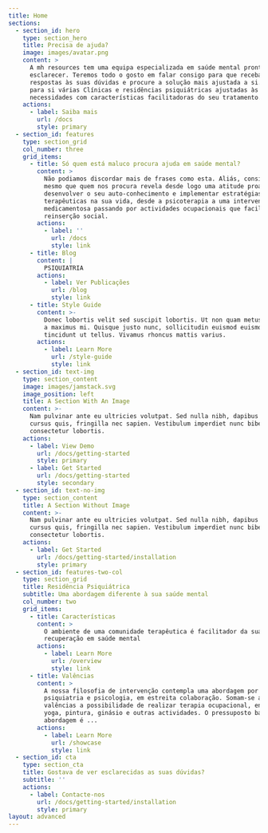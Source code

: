 ```yaml
---
title: Home
sections:
  - section_id: hero
    type: section_hero
    title: Precisa de ajuda?
    image: images/avatar.png
    content: >
      A mh resources tem uma equipa especializada em saúde mental pronta para o
      esclarecer. Teremos todo o gosto em falar consigo para que receba
      respostas às suas dúvidas e procure a solução mais ajustada a si. Temos
      para si várias Clínicas e residências psiquiátricas ajustadas às suas
      necessidades com características facilitadoras do seu tratamento.
    actions:
      - label: Saiba mais
        url: /docs
        style: primary
  - section_id: features
    type: section_grid
    col_number: three
    grid_items:
      - title: Só quem está maluco procura ajuda em saúde mental?
        content: >
          Não podiamos discordar mais de frases como esta. Aliás, consideramos
          mesmo que quem nos procura revela desde logo uma atitude proativa em
          desenvolver o seu auto-conhecimento e implementar estratégias
          terapêuticas na sua vida, desde a psicoterapia a uma intervenção
          medicamentosa passando por actividades ocupacionais que facilitam a
          reinserção social.
        actions:
          - label: ''
            url: /docs
            style: link
      - title: Blog
        content: |
          PSIQUIATRIA
        actions:
          - label: Ver Publicações
            url: /blog
            style: link
      - title: Style Guide
        content: >-
          Donec lobortis velit sed suscipit lobortis. Ut non quam metus. Nullam
          a maximus mi. Quisque justo nunc, sollicitudin euismod euismod at,
          tincidunt ut tellus. Vivamus rhoncus mattis varius.
        actions:
          - label: Learn More
            url: /style-guide
            style: link
  - section_id: text-img
    type: section_content
    image: images/jamstack.svg
    image_position: left
    title: A Section With An Image
    content: >-
      Nam pulvinar ante eu ultricies volutpat. Sed nulla nibh, dapibus sit amet
      cursus quis, fringilla nec sapien. Vestibulum imperdiet nunc bibendum
      consectetur lobortis.
    actions:
      - label: View Demo
        url: /docs/getting-started
        style: primary
      - label: Get Started
        url: /docs/getting-started
        style: secondary
  - section_id: text-no-img
    type: section_content
    title: A Section Without Image
    content: >-
      Nam pulvinar ante eu ultricies volutpat. Sed nulla nibh, dapibus sit amet
      cursus quis, fringilla nec sapien. Vestibulum imperdiet nunc bibendum
      consectetur lobortis.
    actions:
      - label: Get Started
        url: /docs/getting-started/installation
        style: primary
  - section_id: features-two-col
    type: section_grid
    title: Residência Psiquiátrica
    subtitle: Uma abordagem diferente à sua saúde mental
    col_number: two
    grid_items:
      - title: Características
        content: >
          O ambiente de uma comunidade terapêutica é facilitador da sua
          recuperação em saúde mental 
        actions:
          - label: Learn More
            url: /overview
            style: link
      - title: Valências
        content: >
          A nossa filosofia de intervenção contempla uma abordagem por parte da
          psiquiatria e psicologia, em estreita colaboração. Somam-se a estas
          valências a possibilidade de realizar terapia ocupacional, englobando
          yoga, pintura, ginásio e outras actividades. O pressuposto base desta
          abordagem é ...
        actions:
          - label: Learn More
            url: /showcase
            style: link
  - section_id: cta
    type: section_cta
    title: Gostava de ver esclarecidas as suas dúvidas?
    subtitle: ''
    actions:
      - label: Contacte-nos
        url: /docs/getting-started/installation
        style: primary
layout: advanced
---
```

